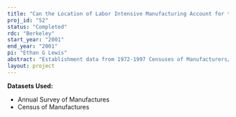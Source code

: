 ```yaml
---
title: "Can the Location of Labor Intensive Manufacturing Account for the Employment of Foreign-Born Workers in the US?"
proj_id: "52"
status: "Completed"
rdc: "Berkeley"
start_year: "2001"
end_year: "2001"
pi: "Ethan G Lewis"
abstract: "Establishment data from 1972-1997 Censuses of Manufacturers/ Annual Surveys of Manufacturers merged with worker information from 1970-90 Censuses of Population and 1995-99 March Current Population Surveys will be used to test whether manufacturing locates in high immigration areas, as trade theory predicts.  A cross-city regression of a labor/capital ratio-weighted sum of net capital investments per capita on immigrant inflows per capita measures new manufacturing employment created per immigrant arrival. Knowing how responsive manufacturing is to labor flows informs the debate over whether immigration lowers wages, and enhances understanding of manufacturing establishments locational decisions."
layout: project
---
```


**Datasets Used:**

  - Annual Survey of Manufactures 
  - Census of Manufactures 

